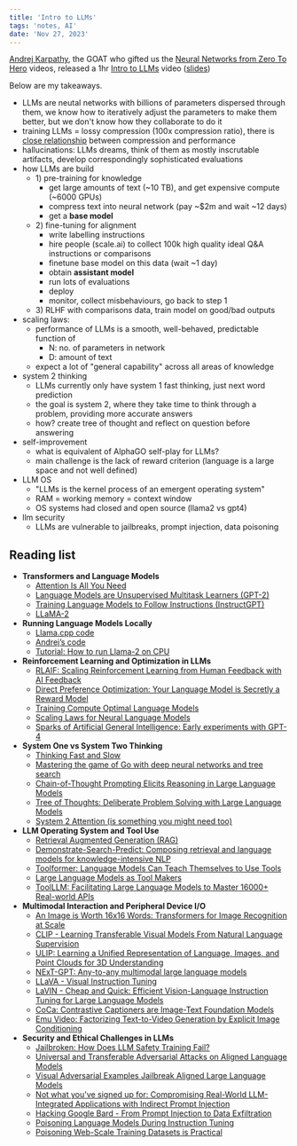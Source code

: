 ```yaml
---
title: 'Intro to LLMs'
tags: 'notes, AI'
date: 'Nov 27, 2023'
---
```


[Andrej Karpathy](https://karpathy.ai/), the GOAT who gifted us the [Neural Networks from Zero To Hero](https://www.youtube.com/playlist?list=PLAqhIrjkxbuWI23v9cThsA9GvCAUhRvKZ) videos, released a 1hr [Intro to LLMs](https://www.youtube.com/watch?v=zjkBMFhNj_g) video ([slides](https://drive.google.com/file/d/1pxx_ZI7O-Nwl7ZLNk5hI3WzAsTLwvNU7/view))

Below are my takeaways.

- LLMs are neutal networks with billions of parameters dispersed through them, we know how to iteratively adjust the parameters to make them better, but we don't know how they collaborate to do it
- training LLMs = lossy compression (100x compression ratio), there is [close relationship](https://mindfulmodeler.substack.com/p/the-intricate-link-between-compression) between compression and performance
- hallucinations: LLMs dreams, think of them as mostly inscrutable artifacts, develop correspondingly sophisticated evaluations
- how LLMs are build
  - 1\) pre-training for knowledge
    - get large amounts of text (~10 TB), and get expensive compute (~6000 GPUs)
    - compress text into neural network (pay ~$2m and wait ~12 days)
    - get a **base model**
  - 2\) fine-tuning for alignment
    - write labelling instructions
    - hire people (scale.ai) to collect 100k high quality ideal Q&A instructions or comparisons
    - finetune base model on this data (wait ~1 day)
    - obtain **assistant model**
    - run lots of evaluations
    - deploy
    - monitor, collect misbehaviours, go back to step 1
  - 3\) RLHF with comparisons data, train model on good/bad outputs
- scaling laws:
  - performance of LLMs is a smooth, well-behaved, predictable function of
    - N: no. of parameters in network
    - D: amount of text
  - expect a lot of "general capability" across all areas of knowledge
- system 2 thinking
  - LLMs currently only have system 1 fast thinking, just next word prediction
  - the goal is system 2, where they take time to think through a problem, providing more accurate answers
  - how? create tree of thought and reflect on question before answering
- self-improvement
  - what is equivalent of AlphaGO self-play for LLMs?
  - main challenge is the lack of reward criterion (language is a large space and not well defined)
- LLM OS
  - "LLMs is the kernel process of an emergent operating system"
  - RAM = working memory = context window
  - OS systems had closed and open source (llama2 vs gpt4)
- llm security
  - LLMs are vulnerable to jailbreaks, prompt injection, data poisoning

## Reading list

- **Transformers and Language Models**
  - [Attention Is All You Need](https://arxiv.org/abs/1706.03762)
  - [Language Models are Unsupervised Multitask Learners (GPT-2)](https://d4mucfpksywv.cloudfront.net/better-language-models/language_models_are_unsupervised_multitask_learners.pdf)
  - [Training Language Models to Follow Instructions (InstructGPT)](https://arxiv.org/abs/2203.02155)
  - [LLaMA-2](https://ai.meta.com/research/publications/llama-2-open-foundation-and-fine-tuned-chat-models)
- **Running Language Models Locally**
  - [Llama.cpp code](https://github.com/ggerganov/llama.cpp)
  - [Andrej’s code](https://github.com/karpathy/llama2.c/blob/master/run.c)
  - [Tutorial: How to run Llama-2 on CPU](https://blog.oxen.ai/how-to-run-llama-2-on-cpu-after-fine-tuning-with-lora/)
- **Reinforcement Learning and Optimization in LLMs**
  - [RLAIF: Scaling Reinforcement Learning from Human Feedback with AI Feedback](https://arxiv.org/abs/2309.00267)
  - [Direct Preference Optimization: Your Language Model is Secretly a Reward Model](https://arxiv.org/abs/2305.18290)
  - [Training Compute Optimal Language Models](https://arxiv.org/abs/2203.15556)
  - [Scaling Laws for Neural Language Models](https://arxiv.org/abs/2001.08361)
  - [Sparks of Artificial General Intelligence: Early experiments with GPT-4](https://arxiv.org/abs/2303.12712)
- **System One vs System Two Thinking**
  - [Thinking Fast and Slow](https://en.wikipedia.org/wiki/Thinking,_Fast_and_Slow?useskin=vector)
  - [Mastering the game of Go with deep neural networks and tree search](https://www.nature.com/articles/nature16961)
  - [Chain-of-Thought Prompting Elicits Reasoning in Large Language Models](https://arxiv.org/abs/2201.11903)
  - [Tree of Thoughts: Deliberate Problem Solving with Large Language Models](https://arxiv.org/abs/2305.10601)
  - [System 2 Attention (is something you might need too)](https://arxiv.org/abs/2311.11829)
- **LLM Operating System and Tool Use**
  - [Retrieval Augmented Generation (RAG)](https://arxiv.org/abs/2005.11401)
  - [Demonstrate-Search-Predict: Composing retrieval and language models for knowledge-intensive NLP](https://arxiv.org/abs/2212.14024)
  - [Toolformer: Language Models Can Teach Themselves to Use Tools](https://arxiv.org/abs/2302.04761)
  - [Large Language Models as Tool Makers](https://arxiv.org/abs/2305.17126)
  - [ToolLLM: Facilitating Large Language Models to Master 16000+ Real-world APIs](https://arxiv.org/abs/2307.16789)
- **Multimodal Interaction and Peripheral Device I/O**
  - [An Image is Worth 16x16 Words: Transformers for Image Recognition at Scale](https://arxiv.org/abs/2010.11929)
  - [CLIP - Learning Transferable Visual Models From Natural Language Supervision](https://arxiv.org/abs/2103.00020)
  - [ULIP: Learning a Unified Representation of Language, Images, and Point Clouds for 3D Understanding](https://arxiv.org/abs/2212.05171)
  - [NExT-GPT: Any-to-any multimodal large language models](https://next-gpt.github.io/)
  - [LLaVA - Visual Instruction Tuning](https://arxiv.org/abs/2304.08485)
  - [LaVIN - Cheap and Quick: Efficient Vision-Language Instruction Tuning for Large Language Models](https://arxiv.org/abs/2305.15023)
  - [CoCa: Contrastive Captioners are Image-Text Foundation Models](https://arxiv.org/abs/2205.01917)
  - [Emu Video: Factorizing Text-to-Video Generation by Explicit Image Conditioning](https://arxiv.org/abs/2311.10709)
- **Security and Ethical Challenges in LLMs**
  - [Jailbroken: How Does LLM Safety Training Fail?](https://arxiv.org/abs/2307.02483)
  - [Universal and Transferable Adversarial Attacks on Aligned Language Models](https://arxiv.org/abs/2307.15043)
  - [Visual Adversarial Examples Jailbreak Aligned Large Language Models](https://arxiv.org/abs/2306.13213)
  - [Not what you've signed up for: Compromising Real-World LLM-Integrated Applications with Indirect Prompt Injection](https://arxiv.org/abs/2302.12173)
  - [Hacking Google Bard - From Prompt Injection to Data Exfiltration](https://embracethered.com/blog/posts/2023/google-bard-data-exfiltration/)
  - [Poisoning Language Models During Instruction Tuning](https://arxiv.org/abs/2305.00944)
  - [Poisoning Web-Scale Training Datasets is Practical](https://arxiv.org/abs/2302.10149)
